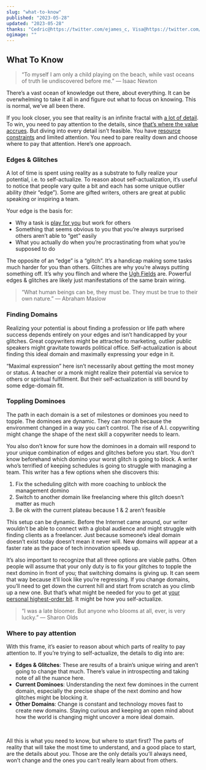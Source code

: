 ```yaml
---
slug: "what-to-know"
published: "2023-05-28"
updated: "2023-05-28"
thanks: "Cedric@https://twitter.com/ejames_c, Visa@https://twitter.com/visakanv"
ogimage: ""
---
```


## What To Know

> “To myself I am only a child playing on the beach, while vast oceans of truth lie undiscovered before me.” — Isaac Newton

There’s a vast ocean of knowledge out there, about everything. It can be overwhelming to take it all in and figure out what to focus on knowing. This is normal, we’ve all been there.

If you look closer, you see that reality is an infinite fractal with [a lot of detail](http://johnsalvatier.org/blog/2017/reality-has-a-surprising-amount-of-detail). To win, you need to pay attention to the details, since [that’s where the value accrues](https://twitter.com/kevinafischer/status/1662853371118641154). But diving into every detail isn’t feasible. You have [resource constraints](https://twitter.com/visakanv/status/1113154447050334208) and limited attention. You need to pare reality down and choose where to pay that attention. Here’s one approach.

### Edges & Glitches

A lot of time is spent using reality as a substrate to fully realize your potential, i.e. to self-actualize. To reason about self-actualization, it’s useful to notice that people vary quite a bit and each has some unique outlier ability (their “edge”). Some are gifted writers, others are great at public speaking or inspiring a team.

Your edge is the basis for:

- Why a task is [play for you](https://twitter.com/naval/status/1002105148733206528) but work for others
- Something that seems obvious to you that you’re always surprised others aren’t able to “get” easily
- What you actually do when you’re procrastinating from what you’re supposed to do

The opposite of an “edge” is a “glitch”. It’s a handicap making some tasks much harder for you than others. Glitches are why you’re always putting something off. It’s why you flinch and where the [Ugh Fields](https://www.lesswrong.com/posts/EFQ3F6kmt4WHXRqik/ugh-fields) are. Powerful edges & glitches are likely just manifestations of the same brain wiring.

> “What human beings can be, they must be. They must be true to their own nature.” — Abraham Maslow

### Finding Domains

Realizing your potential is about finding a profession or life path where success depends entirely on your edges and isn’t handicapped by your glitches. Great copywriters might be attracted to marketing, outlier public speakers might gravitate towards political office. Self-actualization is about finding this ideal domain and maximally expressing your edge in it.

“Maximal expression” here isn’t necessarily about getting the most money or status. A teacher or a monk might realize their potential via service to others or spiritual fulfillment. But their self-actualization is still bound by some edge-domain fit.

### Toppling Dominoes

The path in each domain is a set of milestones or dominoes you need to topple. The dominoes are dynamic. They can morph because the environment changed in a way you can’t control. The rise of A.I. copywriting might change the shape of the next skill a copywriter needs to learn.

You also don’t know for sure how the dominoes in a domain will respond to your unique combination of edges and glitches before you start. You don’t know beforehand which domino your worst glitch is going to block. A writer who’s terrified of keeping schedules is going to struggle with managing a team. This writer has a few options when she discovers this:

1. Fix the scheduling glitch with more coaching to unblock the management domino
2. Switch to another domain like freelancing where this glitch doesn’t matter as much
3. Be ok with the current plateau because 1 & 2 aren’t feasible

This setup can be dynamic. Before the Internet came around, our writer wouldn’t be able to connect with a global audience and might struggle with finding clients as a freelancer. Just because someone’s ideal domain doesn’t exist today doesn’t mean it never will. New domains will appear at a faster rate as the pace of tech innovation speeds up.

It’s also important to recognize that all three options are viable paths. Often people will assume that your only duty is to fix your glitches to topple the next domino in front of you; that switching domains is giving up. It can seem that way because it’ll look like you’re regressing. If you change domains, you’ll need to get down the current hill and start from scratch as you climb up a new one. But that’s what might be needed for you to get at [your personal highest-order bit](/notes/highest-order-bit/#you-find-midway). It might be how you self-actualize.

> “I was a late bloomer. But anyone who blooms at all, ever, is very lucky.” — Sharon Olds

### Where to pay attention

With this frame, it’s easier to reason about which parts of reality to pay attention to. If you’re trying to self-actualize, the details to dig into are:

- **Edges & Glitches**: These are results of a brain’s unique wiring and aren’t going to change that much. There’s value in introspecting and taking note of all the nuance here.
- **Current Dominoes**: Understanding the next few dominoes in the current domain, especially the precise shape of the next domino and how glitches might be blocking it.
- **Other Domains**: Change is constant and technology moves fast to create new domains. Staying curious and keeping an open mind about how the world is changing might uncover a more ideal domain.

<br>

All this is what you need to know, but where to start first? The parts of reality that will take the most time to understand, and a good place to start, are the details about *you*. Those are the only details you’ll always need, won’t change and the ones you can’t really learn about from others.


